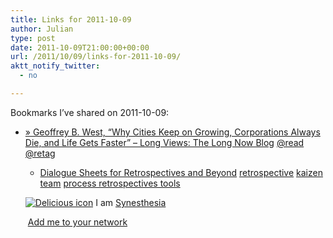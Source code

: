```yaml
---
title: Links for 2011-10-09
author: Julian
type: post
date: 2011-10-09T21:00:00+00:00
url: /2011/10/09/links-for-2011-10-09/
aktt_notify_twitter:
  - no

---
```

Bookmarks I&#8217;ve shared on 2011-10-09:

  * [&raquo; Geoffrey B. West, &ldquo;Why Cities Keep on Growing, Corporations Always Die, and Life Gets Faster&rdquo; &#8211; Long Views: The Long Now Blog][1] 
    [@read][2]  [@retag][3] </li> 
    
      * [Dialogue Sheets for Retrospectives and Beyond][4] 
        [retrospective][5]  [kaizen][6]  [team][7]  [process retrospectives tools][8] </li> </ul> 
        
        <p class="deliciouslink">
          <a href="https://del.icio.us/synesthesia" title="See all my bookmarks on del.icio.us"><img src="https://www.synesthesia.co.uk/images/deliciousicon.jpg" alt="Delicious icon" /></a>&nbsp;I am <a href="https://del.icio.us/synesthesia" title="See all my bookmarks on del.icio.us">Synesthesia</a>
        </p>
        
        <p class="deliciouslink">
          <a href="https://del.icio.us/network?add=synesthesia" title="Add me to your del.icio.us network"><img src="https://www.synesthesia.co.uk/images/add.gif" alt="" /></a>&nbsp;<a href="https://del.icio.us/network?add=synesthesia" title="Add me to your del.icio.us network">Add me to your network</a>
        </p>

 [1]: https://blog.longnow.org/2011/07/26/geoffrey-b-west-%E2%80%9Cwhy-cities-keep-on-growing-corporations-always-die-and-life-gets-faster%E2%80%9D/
 [2]: https://www.delicious.com/synesthesia/%40read
 [3]: https://www.delicious.com/synesthesia/+%40retag
 [4]: https://www.methodsandtools.com/archive/archive.php?id=124
 [5]: https://www.delicious.com/synesthesia/retrospective
 [6]: https://www.delicious.com/synesthesia/+kaizen
 [7]: https://www.delicious.com/synesthesia/+team
 [8]: https://www.delicious.com/synesthesia/+process+retrospectives+tools